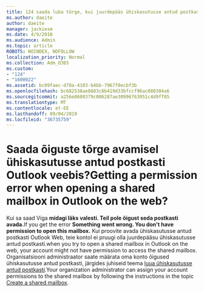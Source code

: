 ```yaml
---
title: 124 saada luba tõrge, kui juurdepääs ühiskasutusse antud postkasti OWA?
ms.author: daeite
author: daeite
manager: jackiesm
ms.date: 4/9/2018
ms.audience: Admin
ms.topic: article
ROBOTS: NOINDEX, NOFOLLOW
localization_priority: Normal
ms.collection: Adm_O365
ms.custom:
- "124"
- "1600022"
ms.assetid: bc09faec-d78a-4103-b4bb-7967f0ecbf3b
ms.openlocfilehash: bc682538ae8683c8b419d33bfccf96ac080304a6
ms.sourcegitcommit: a256e8680379c006287ae30996763051c4d9ff85
ms.translationtype: MT
ms.contentlocale: et-EE
ms.lasthandoff: 09/04/2019
ms.locfileid: "36735759"
---
```

# <a name="getting-a-permission-error-when-opening-a-shared-mailbox-in-outlook-on-the-web"></a><span data-ttu-id="a57c7-102">Saada õiguste tõrge avamisel ühiskasutusse antud postkasti Outlook veebis?</span><span class="sxs-lookup"><span data-stu-id="a57c7-102">Getting a permission error when opening a shared mailbox in Outlook on the web?</span></span>

<span data-ttu-id="a57c7-103">Kui sa saad Viga **midagi läks valesti. Teil pole õigust seda postkasti avada.**</span><span class="sxs-lookup"><span data-stu-id="a57c7-103">If you get the error **Something went wrong. You don't have permission to open this mailbox.**</span></span> <span data-ttu-id="a57c7-104">Kui proovite avada ühiskasutusse antud postkasti Outlook Web, teie kontol ei pruugi olla juurdepääsu ühiskasutusse antud postkasti.</span><span class="sxs-lookup"><span data-stu-id="a57c7-104">when you try to open a shared mailbox in Outlook on the web, your account might not have permission to access the shared mailbox.</span></span> <span data-ttu-id="a57c7-105">Organisatsiooni administraator saate määrata oma konto õigused ühiskasutusse antud postkasti, järgides juhiseid teema [luua ühiskasutusse antud postkasti](https://docs.microsoft.com/office365/admin/email/create-a-shared-mailbox).</span><span class="sxs-lookup"><span data-stu-id="a57c7-105">Your organization administrator can assign your account permissions to the shared mailbox by following the instructions in the topic [Create a shared mailbox](https://docs.microsoft.com/office365/admin/email/create-a-shared-mailbox).</span></span>
  